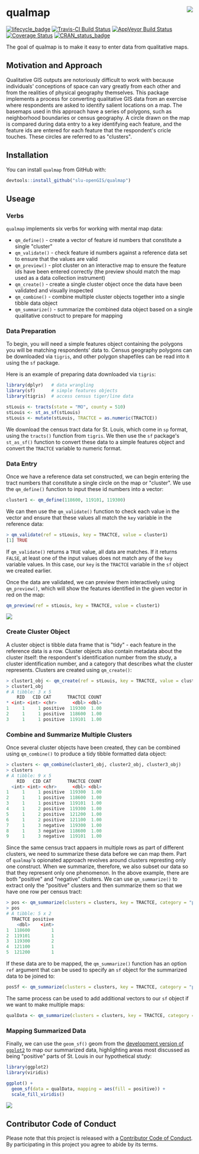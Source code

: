 <!-- README.md is generated from README.Rmd. Please edit that file -->
qualmap <img src="man/figures/qualmapLogo.png" align="right" />
===============================================================

[![lifecycle\_badge](https://img.shields.io/badge/lifecycle-experimental-orange.svg)](https://github.com/slu-openGIS/qualmap) [![Travis-CI Build Status](https://travis-ci.org/slu-openGIS/qualmap.svg?branch=master)](https://travis-ci.org/slu-openGIS/qualmap) [![AppVeyor Build Status](https://ci.appveyor.com/api/projects/status/github/slu-openGIS/qualmap?branch=master&svg=true)](https://ci.appveyor.com/project/slu-openGIS/qualmap) [![Coverage Status](https://img.shields.io/codecov/c/github/slu-openGIS/qualmap/master.svg)](https://codecov.io/github/slu-openGIS/qualmap?branch=master) [![CRAN\_status\_badge](http://www.r-pkg.org/badges/version/gateway)](https://cran.r-project.org/package=gateway)

The goal of qualmap is to make it easy to enter data from qualitative maps.

Motivation and Approach
-----------------------

Qualitative GIS outputs are notoriously difficult to work with because individuals' conceptions of space can vary greatly from each other and from the realities of physical geography themselves. This package implements a process for converting qualitative GIS data from an exercise where respondents are asked to identify salient locations on a map. The basemaps used in this approach have a series of polygons, such as neighborhood boundaries or census geography. A circle drawn on the map is compared during data entry to a key identifying each feature, and the feature ids are entered for each feature that the respondent's cricle touches. These circles are referred to as "clusters".

Installation
------------

You can install `qualmap` from GitHub with:

``` r
devtools::install_github("slu-openGIS/qualmap")
```

Useage
------

### Verbs

`qualmap` implements six verbs for working with mental map data:

-   `qm_define()` - create a vector of feature id numbers that constitute a single "cluster"
-   `qm_validate()` - check feature id numbers against a reference data set to ensure that the values are valid
-   `qm_preview()` - plot cluster on an interactive map to ensure the feature ids have been entered correctly (the preview should match the map used as a data collection instrument)
-   `qm_create()` - create a single cluster object once the data have been validated and visually inspected
-   `qm_combine()` - combine multiple cluster objects together into a single tibble data object
-   `qm_summarize()` - summarize the combined data object based on a single qualitative construct to prepare for mapping

### Data Preparation

To begin, you will need a simple features object containing the polygons you will be matching respondents' data to. Census geography polygons can be downloaded via `tigris`, and other polygon shapefiles can be read into `R` using the `sf` package.

Here is an example of preparing data downloaded via `tigris`:

``` r
library(dplyr)   # data wrangling
library(sf)      # simple features objects
library(tigris)  # access census tiger/line data

stLouis <- tracts(state = "MO", county = 510)
stLouis <- st_as_sf(stLouis)
stLouis <- mutate(stLouis, TRACTCE = as.numeric(TRACTCE))
```

We download the census tract data for St. Louis, which come in `sp` format, using the `tracts()` function from `tigris`. We then use the `sf` package's `st_as_sf()` function to convert these data to a simple features object and convert the `TRACTCE` variable to numeric format.

### Data Entry

Once we have a reference data set constructed, we can begin entering the tract numbers that constitute a single circle on the map or "cluster". We use the `qm_define()` function to input these id numbers into a vector:

``` r
cluster1 <- qm_define(118600, 119101, 119300)
```

We can then use the `qm_validate()` function to check each value in the vector and ensure that these values all match the `key` variable in the reference data:

``` r
> qm_validate(ref = stLouis, key = TRACTCE, value = cluster1)
[1] TRUE
```

If `qm_validate()` returns a `TRUE` value, all data are matches. If it returns `FALSE`, at least one of the input values does not match any of the `key` variable values. In this case, our `key` is the `TRACTCE` variable in the `sf` object we created earlier.

Once the data are validated, we can preview them interactively using `qm_preview()`, which will show the features identified in the given vector in red on the map:

``` r
qm_preview(ref = stLouis, key = TRACTCE, value = cluster1)
```

![](/man/figures/previewMap.png)

### Create Cluster Object

A cluster object is tibble data frame that is "tidy" - each feature in the reference data is a row. Cluster objects also contain metadata about the cluster itself: the respondent's identification number from the study, a cluster identification number, and a category that describes what the cluster represents. Clusters are created using `qm_create()`:

``` r
> cluster1_obj <- qm_create(ref = stLouis, key = TRACTCE, value = cluster1, rid = 1, cid = 1, category = "positive")
> cluster1_obj
# A tibble: 3 x 5
    RID   CID CAT      TRACTCE COUNT
* <int> <int> <chr>      <dbl> <dbl>
1     1     1 positive  119300  1.00
2     1     1 positive  118600  1.00
3     1     1 positive  119101  1.00
```

### Combine and Summarize Multiple Clusters

Once several cluster objects have been created, they can be combined using `qm_combine()` to produce a tidy tibble formatted data object:

``` r
> clusters <- qm_combine(cluster1_obj, cluster2_obj, cluster3_obj)
> clusters
# A tibble: 9 x 5
    RID   CID CAT      TRACTCE COUNT
  <int> <int> <chr>      <dbl> <dbl>
1     1     1 positive  119300  1.00
2     1     1 positive  118600  1.00
3     1     1 positive  119101  1.00
4     1     2 positive  119300  1.00
5     1     2 positive  121200  1.00
6     1     2 positive  121100  1.00
7     1     3 negative  119300  1.00
8     1     3 negative  118600  1.00
9     1     3 negative  119101  1.00
```

Since the same census tract appaers in multiple rows as part of different clusters, we need to summarize these data before we can map them. Part of `qualmap`'s opionated approach revolves around clusters represting only one construct. When we summarize, therefore, we also subset our data so that they represent only one phenomenon. In the above example, there are both "positive" and "negative" clusters. We can use `qm_summarize()` to extract only the "positive" clusters and then summarize them so that we have one row per census tract:

``` r
> pos <- qm_summarize(clusters = clusters, key = TRACTCE, category = "positive")
> pos
# A tibble: 5 x 2
  TRACTCE positive
    <dbl>    <int>
1  118600        1
2  119101        1
3  119300        2
4  121100        1
5  121200        1
```

If these data are to be mapped, the `qm_summarize()` function has an option `ref` argument that can be used to specify an `sf` object for the summarized data to be joined to:

``` r
posSf <- qm_summarize(clusters = clusters, key = TRACTCE, category = "positive", ref = stLouis)
```

The same process can be used to add additional vectors to our `sf` object if we want to make multiple maps:

``` r
qualData <- qm_summarize(clusters = clusters, key = TRACTCE, category = "negative", ref = posSf)
```

### Mapping Summarized Data

Finally, we can use the `geom_sf()` geom from the [development version of `ggplot2`](https://github.com/tidyverse/ggplot2) to map our summarized data, highlighting areas most discussed as being "positive" parts of St. Louis in our hypothetical study:

``` r
library(ggplot2)
library(viridis)

ggplot() + 
  geom_sf(data = qualData, mapping = aes(fill = positive)) + 
  scale_fill_viridis()
```

![](/man/figures/exampleMap.png)

Contributor Code of Conduct
---------------------------

Please note that this project is released with a [Contributor Code of Conduct](CONDUCT.md). By participating in this project you agree to abide by its terms.
